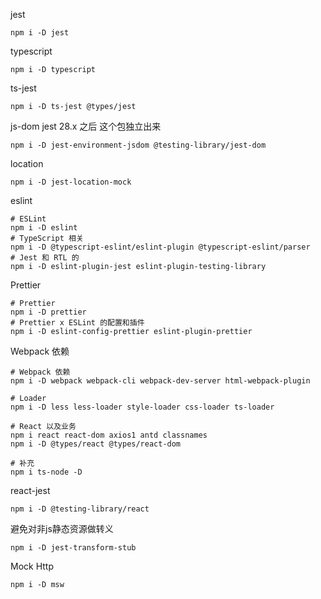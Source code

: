 jest

```
npm i -D jest
```

typescript

```
npm i -D typescript
```

ts-jest

```
npm i -D ts-jest @types/jest
```

js-dom   jest 28.x 之后 这个包独立出来

```
npm i -D jest-environment-jsdom @testing-library/jest-dom
```

location

```
npm i -D jest-location-mock
```

eslint

```
# ESLint
npm i -D eslint
# TypeScript 相关
npm i -D @typescript-eslint/eslint-plugin @typescript-eslint/parser
# Jest 和 RTL 的
npm i -D eslint-plugin-jest eslint-plugin-testing-library
```

Prettier

```
# Prettier
npm i -D prettier
# Prettier x ESLint 的配置和插件
npm i -D eslint-config-prettier eslint-plugin-prettier
```

Webpack 依赖

```
# Webpack 依赖
npm i -D webpack webpack-cli webpack-dev-server html-webpack-plugin

# Loader
npm i -D less less-loader style-loader css-loader ts-loader

# React 以及业务
npm i react react-dom axios1 antd classnames
npm i -D @types/react @types/react-dom

# 补充
npm i ts-node -D
```

react-jest

```
npm i -D @testing-library/react
```

避免对非js静态资源做转义

```
npm i -D jest-transform-stub
```

Mock Http

```
npm i -D msw
```

